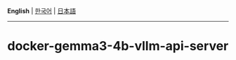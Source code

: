 **English** | [한국어](/docs/README.ko.md) | [日本語](/docs/README.ja.md)

---

# docker-gemma3-4b-vllm-api-server
